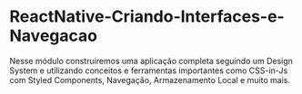# ReactNative-Criando-Interfaces-e-Navegacao
Nesse módulo construiremos uma aplicação completa seguindo um Design System e utilizando conceitos e ferramentas importantes como CSS-in-Js com Styled Components, Navegação, Armazenamento Local e muito mais.
